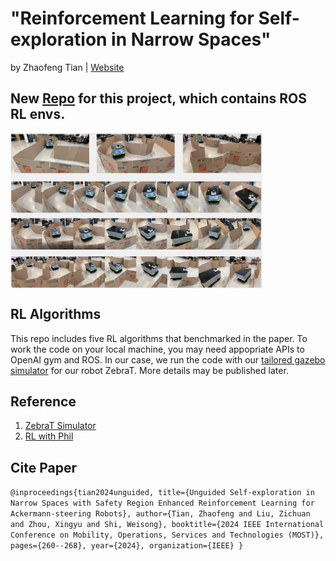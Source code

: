 # "Reinforcement Learning for Self-exploration in Narrow Spaces"
by Zhaofeng Tian | [Website](https://sites.google.com/view/rl4exploration) 

## New [Repo](https://github.com/Zhaofeng-Tian/rl_ros) for this project, which contains ROS RL envs.

 <img src="./whole.png" width = "80%" height = "80%" alt="demo" align=center />

## RL Algorithms
This repo includes five RL algorithms that benchmarked in the paper. 
To work the code on your local machine, you may need appopriate APIs to OpenAI gym and ROS. 
In our case, we run the code with our [tailored gazebo simulator](https://github.com/Zhaofeng-Tian/ZebraT-Simulator) for our robot ZebraT.
More details may be published later.

## Reference
1. [ZebraT Simulator](https://github.com/Zhaofeng-Tian/ZebraT-Simulator)
2. [RL with Phil](https://www.youtube.com/c/MachineLearningwithPhil)

## Cite Paper 
`@inproceedings{tian2024unguided,
  title={Unguided Self-exploration in Narrow Spaces with Safety Region Enhanced Reinforcement Learning for Ackermann-steering Robots},
  author={Tian, Zhaofeng and Liu, Zichuan and Zhou, Xingyu and Shi, Weisong},
  booktitle={2024 IEEE International Conference on Mobility, Operations, Services and Technologies (MOST)},
  pages={260--268},
  year={2024},
  organization={IEEE}
}`
